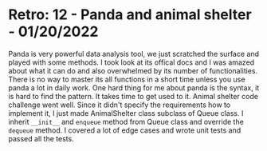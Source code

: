 # Retro: 12 - Panda and animal shelter - 01/20/2022

Panda is very powerful data analysis tool, we just scratched the surface and played with some methods. I took look at its offical docs and I was amazed about what it can do and also overwhelmed by its number of functionalities. There is no way to master its all functions in a short time unless you use panda a lot in daily work. One hard thing for me about panda is the syntax, it is hard to find the pattern. It takes time to get used to it.
Animal shelter code challenge went well. Since it didn't specify the requirements how to implement it, I just made AnimalShelter class subclass of Queue class. I inherit `__init__` and `enqueue` method from Queue class and override the `dequeue` method. I covered a lot of edge cases and wrote unit tests and passed all the tests.
